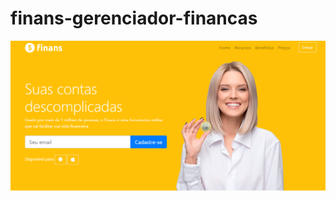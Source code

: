 # finans-gerenciador-financas

<img src="untitled.png" min-width="100px" max-width="100px" width="860px" align="center" alt="">
